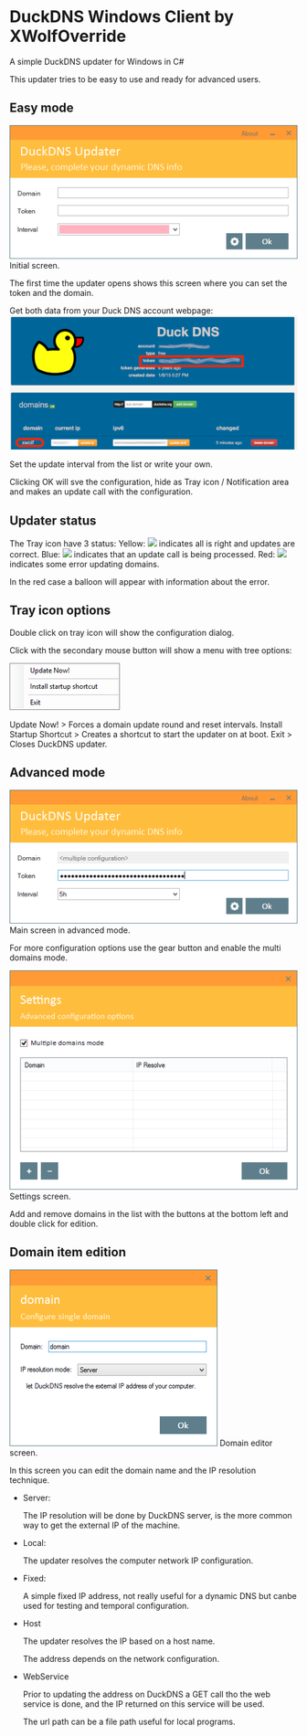# DuckDNS Windows Client by XWolfOverride
A simple DuckDNS updater for Windows in C#

This updater tries to be easy to use and ready for advanced users.

## Easy mode
![](res/cap/21-main.png)
Initial screen.

The first time the updater opens shows this screen where you can set the token and the domain.

Get both data from your Duck DNS account webpage:
![](res/cap/DuckDNS-page.png)

Set the update interval from the list or write your own.

Clicking OK will sve the configuration, hide as Tray icon / Notification area and makes an update call with the configuration.

## Updater status
The Tray icon have 3 status:
Yellow: ![](res/tray.ico) indicates all is right and updates are correct.
Blue: ![](res/tray_checking.ico) indicates that an update call is being processed.
Red: ![](res/tray_error.ico) indicates some error updating domains.

In the red case a balloon will appear with information about the error.

## Tray icon options

Double click on tray icon will show the configuration dialog.

Click with the secondary mouse button will show a menu with tree options:

![](res/cap/21-menu.png)

Update Now! > Forces a domain update round and reset intervals.
Install Startup Shortcut > Creates a shortcut to start the updater on at boot.
Exit > Closes DuckDNS updater.

## Advanced mode

![](res/cap/21-advanced.png)
Main screen in advanced mode.

For more configuration options use the gear button and enable the multi domains mode.

![](res/cap/21-settings.png)
Settings screen.

Add and remove domains in the list with the buttons at the bottom left and double click for edition.

## Domain item edition

![](res/cap/21-edition.png)
Domain editor screen.

In this screen you can edit the domain name and the IP resolution technique.

* Server:

	The IP resolution will be done by DuckDNS server, is the more common way to get the external IP of the machine.

* Local:

	The updater resolves the computer network IP configuration.

* Fixed:

	A simple fixed IP address, not really useful for a dynamic DNS but canbe used for testing and temporal configuration.

* Host

	The updater resolves the IP based on a host name.
	
	The address depends on the network configuration.
	
* WebService

	Prior to updating the address on DuckDNS a GET call tho the web service is done, and the IP returned on this service will be used.
	
	The url path can be a file path useful for local programs.
